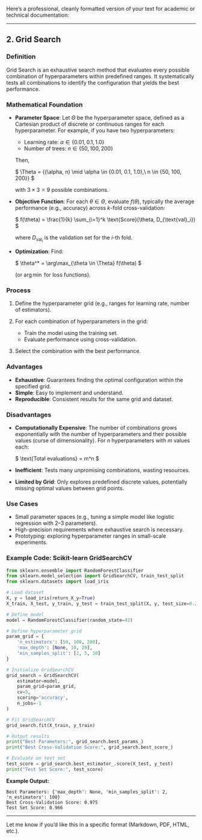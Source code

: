 Here’s a professional, cleanly formatted version of your text for academic or technical documentation:

---

## **2. Grid Search**

### **Definition**

Grid Search is an exhaustive search method that evaluates every possible combination of hyperparameters within predefined ranges. It systematically tests all combinations to identify the configuration that yields the best performance.

### **Mathematical Foundation**

* **Parameter Space**:
  Let $\Theta$ be the hyperparameter space, defined as a Cartesian product of discrete or continuous ranges for each hyperparameter. For example, if you have two hyperparameters:

  * Learning rate: $\alpha \in \{0.01, 0.1, 1.0\}$
  * Number of trees: $n \in \{50, 100, 200\}$

  Then,

  
  $ \Theta = \{(\alpha, n) \mid \alpha \in \{0.01, 0.1, 1.0\},\ n \in \{50, 100, 200\}\} $

  with $3 \times 3 = 9$ possible combinations.

* **Objective Function**:
  For each $\theta \in \Theta$, evaluate $f(\theta)$, typically the average performance (e.g., accuracy) across $k$-fold cross-validation:

  $ f(\theta) = \frac{1}{k} \sum_{i=1}^k \text{Score}(\theta, D_{\text{val}_i}) $

  where $D_{\text{val}_i}$ is the validation set for the $i$-th fold.

* **Optimization**:
  Find:

  $
  \theta^* = \arg\max_{\theta \in \Theta} f(\theta)
  $

  (or $\arg\min$ for loss functions).

### **Process**

1. Define the hyperparameter grid (e.g., ranges for learning rate, number of estimators).
2. For each combination of hyperparameters in the grid:

   * Train the model using the training set.
   * Evaluate performance using cross-validation.
3. Select the combination with the best performance.

### **Advantages**

* **Exhaustive**: Guarantees finding the optimal configuration within the specified grid.
* **Simple**: Easy to implement and understand.
* **Reproducible**: Consistent results for the same grid and dataset.

### **Disadvantages**

* **Computationally Expensive**:
  The number of combinations grows exponentially with the number of hyperparameters and their possible values (curse of dimensionality).
  For $n$ hyperparameters with $m$ values each:

  $
  \text{Total evaluations} = m^n
  $

* **Inefficient**: Tests many unpromising combinations, wasting resources.

* **Limited by Grid**: Only explores predefined discrete values, potentially missing optimal values between grid points.

### **Use Cases**

* Small parameter spaces (e.g., tuning a simple model like logistic regression with 2–3 parameters).
* High-precision requirements where exhaustive search is necessary.
* Prototyping: exploring hyperparameter ranges in small-scale experiments.

### **Example Code: Scikit-learn GridSearchCV**

```python
from sklearn.ensemble import RandomForestClassifier
from sklearn.model_selection import GridSearchCV, train_test_split
from sklearn.datasets import load_iris

# Load dataset
X, y = load_iris(return_X_y=True)
X_train, X_test, y_train, y_test = train_test_split(X, y, test_size=0.2, random_state=42)

# Define model
model = RandomForestClassifier(random_state=42)

# Define hyperparameter grid
param_grid = {
    'n_estimators': [50, 100, 200],
    'max_depth': [None, 10, 20],
    'min_samples_split': [2, 5, 10]
}

# Initialize GridSearchCV
grid_search = GridSearchCV(
    estimator=model,
    param_grid=param_grid,
    cv=5,
    scoring='accuracy',
    n_jobs=-1
)

# Fit GridSearchCV
grid_search.fit(X_train, y_train)

# Output results
print("Best Parameters:", grid_search.best_params_)
print("Best Cross-Validation Score:", grid_search.best_score_)

# Evaluate on test set
test_score = grid_search.best_estimator_.score(X_test, y_test)
print("Test Set Score:", test_score)
```

**Example Output:**

```
Best Parameters: {'max_depth': None, 'min_samples_split': 2, 'n_estimators': 100}
Best Cross-Validation Score: 0.975
Test Set Score: 0.966
```

---

Let me know if you’d like this in a specific format (Markdown, PDF, HTML, etc.).
